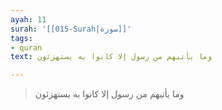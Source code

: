 ```yaml
---
ayah: 11
surah: '[[015-Surah|سورة]]'
tags:
- quran
text: وما يأتيهم من رسول إلا كانوا به يستهزئون

---
```

> وما يأتيهم من رسول إلا كانوا به يستهزئون
